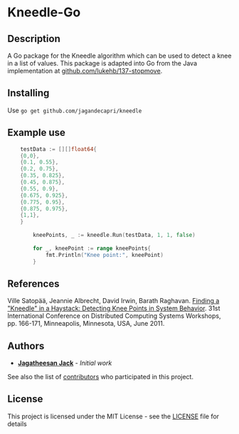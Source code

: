 # Kneedle-Go

## Description

A Go package for the Kneedle algorithm which can be used to detect a knee in a list of values. This package is adapted into Go from the Java implementation at [github.com/lukehb/137-stopmove](https://github.com/lukehb/137-stopmove/blob/master/src/main/java/onethreeseven/stopmove/algorithm/Kneedle.java).

## Installing

Use `go get github.com/jagandecapri/kneedle`

## Example use

```Go
	testData := [][]float64{
	{0,0},
	{0.1, 0.55},
	{0.2, 0.75},
	{0.35, 0.825},
	{0.45, 0.875},
	{0.55, 0.9},
	{0.675, 0.925},
	{0.775, 0.95},
	{0.875, 0.975},
	{1,1},
	}
	
    	kneePoints, _ := kneedle.Run(testData, 1, 1, false)
    
    	for _, kneePoint := range kneePoints{
        	fmt.Println("Knee point:", kneePoint)
    	}
```

## References

Ville Satopää, Jeannie Albrecht, David Irwin, Barath Raghavan. [Finding a "Kneedle" in a Haystack: Detecting Knee Points in System Behavior](http://ieeexplore.ieee.org/xpl/login.jsp?tp=&arnumber=5961514&url=http%3A%2F%2Fieeexplore.ieee.org%2Fxpls%2Fabs_all.jsp%3Farnumber%3D5961514). 31st International Conference on Distributed Computing Systems Workshops, pp. 166-171, Minneapolis, Minnesota, USA, June 2011.

## Authors

* **[Jagatheesan Jack](https://github.com/jagandecapri)** - *Initial work*

See also the list of [contributors](https://github.com/jagandecapri/kneedle/contributors) who participated in this project.

## License

This project is licensed under the MIT License - see the [LICENSE](LICENSE) file for details
